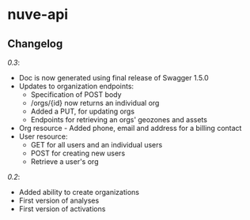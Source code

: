 # nuve-api

## Changelog

*0.3*:
* Doc is now generated using final release of Swagger 1.5.0
* Updates to organization endpoints:
  * Specification of POST body
  * /orgs/{id} now returns an individual org
  * Added a PUT, for updating orgs
  * Endpoints for retrieving an orgs' geozones and assets
* Org resource - Added phone, email and address for a billing contact
* User resource:
  * GET for all users and an individual users
  * POST for creating new users
  * Retrieve a user's org

*0.2*:
* Added ability to create organizations
* First version of analyses
* First version of activations
